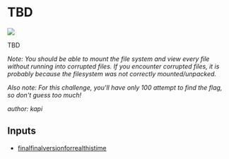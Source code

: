 # TBD
![](https://img.shields.io/badge/hard-gray)

TBD

*Note: You should be able to mount the file system and view every file without running into corrupted files. If you encounter corrupted files, it is probably because the filesystem was not correctly mounted/unpacked.*

*Also note: For this challenge, you'll have only 100 attempt to find the flag, so don't guess too much!*

*author: kapi*

## Inputs
- [finalfinalversionforrealthistime](input/finalfinalversionforrealthistime)


